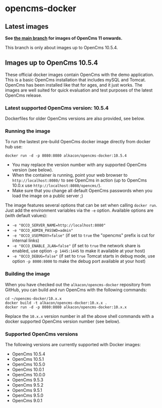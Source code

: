 opencms-docker
==============

## Latest images ##
**See [the main branch](https://github.com/alkacon/opencms-docker) for images of OpenCms 11 onwards.**

This branch is only about images up to OpenCms 10.5.4.

## Images up to OpenCms 10.5.4 ##

These official docker images contain OpenCms with the demo application. This is a basic OpenCms installation that includes mySQL and Tomcat. OpenCms has been installed like that for ages, and it just works. The images are well suited for quick evaluation and test purposes of the latest OpenCms release.

### Latest supported OpenCms version: 10.5.4 ###

Dockerfiles for older OpenCms versions are also provided, see below.

### Running the image ###

To run the lastest pre-build OpenCms docker image directly from docker hub use:

```Shell
docker run -d -p 8080:8080 alkacon/opencms-docker:10.5.4
```

* You may replace the version number with any supported OpenCms version (see below).
* When the container is running, point your web browser to `http://localhost:8080/` to see OpenCms in action (up to OpenCms 10.0.x use `http://localhost:8080/opencms/`).
* Make sure that you change all default OpenCms passwords when you load the image on a public server ;)

The image features several options that can be set when calling `docker run`. Just add the environment variables via the `-e` option. Available options are (with default values):

 * `-e "OCCO_SERVER_NAME=http://localhost:8080"`
 * `-e "OCCO_ADMIN_PASSWD=admin"`
 * `-e "OCCO_USEPROXY=false"` (if set to `true` the "opencms" prefix is cut for internal links)
 * `-e "OCCO_ENABLE_JLAN=false"` (if set to `true` the network share is enabled, use option `-p 1445:1445` to make it available at your host)
 * `-e "OCCO_DEBUG=false"` (if set to `true` Tomcat starts in debug mode, use option `-p 8000:8000` to make the debug port available at your host)


### Building the image ###

When you have checked out the `alkacon/opencms-docker` repository from GitHub, you can build and run OpenCms with the following commands:

```Shell
cd ~/opencms-docker/10.x.x
docker build -t alkacon/opencms-docker:10.x.x .
docker run -d -p 8080:8080 alkacon/opencms-docker:10.x.x
```

Replace the `10.x.x` version number in all the above shell commands with a docker supported OpenCms version number (see below).

### Supported OpenCms versions ###

The following versions are currently supported with Docker images:

* OpenCms 10.5.4
* OpenCms 10.5.1
* OpenCms 10.5.0
* OpenCms 10.0.1
* OpenCms 10.0.0
* OpenCms 9.5.3
* OpenCms 9.5.2
* OpenCms 9.5.1
* OpenCms 9.5.0
* OpenCms 9.0.1

